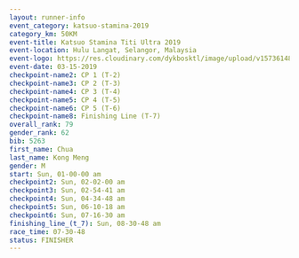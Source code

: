 ```yaml
---
layout: runner-info 
event_category: katsuo-stamina-2019 
category_km: 50KM 
event-title: Katsuo Stamina Titi Ultra 2019 
event-location: Hulu Langat, Selangor, Malaysia 
event-logo: https://res.cloudinary.com/dykbosktl/image/upload/v1573614825/Logo/Logo_p7ft6n.png
event-date: 03-15-2019 
checkpoint-name2: CP 1 (T-2) 
checkpoint-name3: CP 2 (T-3) 
checkpoint-name4: CP 3 (T-4) 
checkpoint-name5: CP 4 (T-5) 
checkpoint-name6: CP 5 (T-6) 
checkpoint-name8: Finishing Line (T-7) 
overall_rank: 79
gender_rank: 62
bib: 5263
first_name: Chua
last_name: Kong Meng
gender: M
start: Sun, 01-00-00 am
checkpoint2: Sun, 02-02-00 am
checkpoint3: Sun, 02-54-41 am
checkpoint4: Sun, 04-34-48 am
checkpoint5: Sun, 06-10-18 am
checkpoint6: Sun, 07-16-30 am
finishing_line_(t_7): Sun, 08-30-48 am
race_time: 07-30-48
status: FINISHER
---
```

